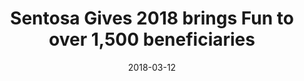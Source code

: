 ---
layout: post
title: Sentosa Gives 2018 brings Fun to over 1,500 beneficiaries
date:   2018-03-12
file_url: /resources/news/files/20180118_Media 20180312_Media_Release_Sentosa_Gives_2018.pdf
---